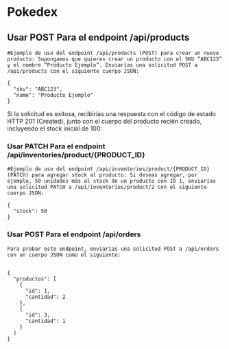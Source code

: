 # Pokedex

## Usar POST Para el endpoint /api/products
```
#Ejemplo de uso del endpoint /api/products (POST) para crear un nuevo producto: Supongamos que quieres crear un producto con el SKU “ABC123” y el nombre “Producto Ejemplo”. Enviarías una solicitud POST a /api/products con el siguiente cuerpo JSON:

{
  "sku": "ABC123",
  "name": "Producto Ejemplo"
}
```
Si la solicitud es exitosa, recibirías una respuesta con el código de estado HTTP 201 (Created), junto con el cuerpo del producto recién creado, incluyendo el stock inicial de 100:



### Usar PATCH Para el endpoint /api/inventories/product/{PRODUCT_ID} 
```
#Ejemplo de uso del endpoint /api/inventories/product/{PRODUCT_ID} (PATCH) para agregar stock al producto: Si deseas agregar, por ejemplo, 50 unidades más al stock de un producto con ID 1, enviarías una solicitud PATCH a /api/inventories/product/2 con el siguiente cuerpo JSON:

{
  "stock": 50
}
```

### Usar POST Para el endpoint /api/orders
```
Para probar este endpoint, enviarías una solicitud POST a /api/orders con un cuerpo JSON como el siguiente:


{
  "productos": [
    {
      "id": 1,
      "cantidad": 2
    },
    {
      "id": 3,
      "cantidad": 1
    }
  ]
}
```

